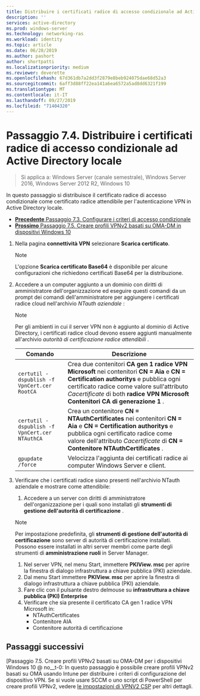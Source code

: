 ```yaml
---
title: Distribuire i certificati radice di accesso condizionale ad Active Directory locale
description: ''
services: active-directory
ms.prod: windows-server
ms.technology: networking-ras
ms.workload: identity
ms.topic: article
ms.date: 06/28/2019
ms.author: pashort
author: shortpatti
ms.localizationpriority: medium
ms.reviewer: deverette
ms.openlocfilehash: 67d361db7a2dd3f2879e8beb924075dae68d52a3
ms.sourcegitcommit: 6aff3d88ff22ea141a6ea6572a5ad8dd6321f199
ms.translationtype: MT
ms.contentlocale: it-IT
ms.lasthandoff: 09/27/2019
ms.locfileid: "71404320"
---
```

# <a name="step-74-deploy-conditional-access-root-certificates-to-on-premises-ad"></a>Passaggio 7.4. Distribuire i certificati radice di accesso condizionale ad Active Directory locale

>Si applica a: Windows Server (canale semestrale), Windows Server 2016, Windows Server 2012 R2, Windows 10

In questo passaggio si distribuisce il certificato radice di accesso condizionale come certificato radice attendibile per l'autenticazione VPN in Active Directory locale.

- [**Precedente** Passaggio 7.3. Configurare i criteri di accesso condizionale](vpn-config-conditional-access-policy.md)
- [**Prossimo** Passaggio 7.5. Creare profili VPNv2 basati su OMA-DM in dispositivi Windows 10](vpn-create-oma-dm-based-vpnv2-profiles.md)

1. Nella pagina **connettività VPN** selezionare **Scarica certificato**.

   >[!NOTE]
   >L'opzione **Scarica certificato Base64** è disponibile per alcune configurazioni che richiedono certificati Base64 per la distribuzione.

2. Accedere a un computer aggiunto a un dominio con diritti di amministratore dell'organizzazione ed eseguire questi comandi da un prompt dei comandi dell'amministratore per aggiungere i certificati radice cloud nell'archivio *NTauth aziendale* :

   >[!NOTE]
   >Per gli ambienti in cui il server VPN non è aggiunto al dominio di Active Directory, i certificati radice cloud devono essere aggiunti manualmente all'archivio _autorità di certificazione radice attendibili_ .

   | Comando | Descrizione |
   | --- | --- |
   | `certutil -dspublish -f VpnCert.cer RootCA` | Crea due contenitori **CA gen 1 radice VPN Microsoft** nei contenitori **CN = Aia** e **CN = Certification authoritys** e pubblica ogni certificato radice come valore sull'attributo _Cacertificate_ di both **radice VPN Microsoft Contenitori CA di generazione 1** . |
   | `certutil -dspublish -f VpnCert.cer NTAuthCA` | Crea un contenitore **CN = NTAuthCertificates** nei contenitori **CN = Aia** e **CN = Certification authoritys** e pubblica ogni certificato radice come valore dell'attributo _Cacertificate_ di **CN = Contenitore NTAuthCertificates** . |
   | `gpupdate /force` | Velocizza l'aggiunta dei certificati radice ai computer Windows Server e client. |

3. Verificare che i certificati radice siano presenti nell'archivio NTauth aziendale e mostrare come attendibile:
   1. Accedere a un server con diritti di amministratore dell'organizzazione per i quali sono installati gli **strumenti di gestione dell'autorità di certificazione** .

   >[!NOTE]
   >Per impostazione predefinita, gli **strumenti di gestione dell'autorità di certificazione** sono server di autorità di certificazione installati. Possono essere installati in altri server membri come parte degli strumenti di **amministrazione ruoli** in Server Manager.

   1. Nel server VPN, nel menu Start, immettere **PKIView. msc** per aprire la finestra di dialogo infrastruttura a chiave pubblica (PKI) aziendale.
   1. Dal menu Start immettere **PKIView. msc** per aprire la finestra di dialogo infrastruttura a chiave pubblica (PKI) aziendale.
   1. Fare clic con il pulsante destro delmouse su **infrastruttura a chiave pubblica (PKI) Enterprise**
   1. Verificare che sia presente il certificato CA gen 1 radice VPN Microsoft in:
      - NTAuthCertificates
      - Contenitore AIA
      - Contenitore autorità di certificazione

## <a name="next-steps"></a>Passaggi successivi

[Passaggio 7.5. Creare profili VPNv2 basati su OMA-DM per i dispositivi Windows 10 @ no__t-0: In questo passaggio è possibile creare profili VPNv2 basati su OMA usando Intune per distribuire i criteri di configurazione del dispositivo VPN. Se si vuole usare SCCM o uno script di PowerShell per creare profili VPNv2, vedere [le impostazioni di VPNV2 CSP](https://docs.microsoft.com/windows/client-management/mdm/vpnv2-csp) per altri dettagli.
